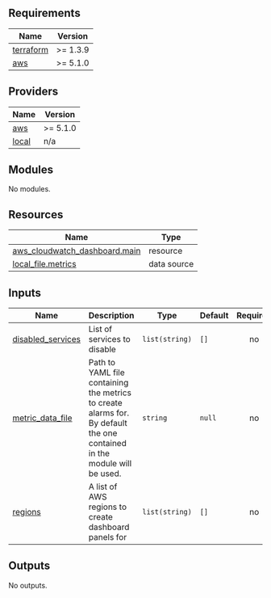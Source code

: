 ## Requirements

| Name | Version |
|------|---------|
| <a name="requirement_terraform"></a> [terraform](#requirement\_terraform) | >= 1.3.9 |
| <a name="requirement_aws"></a> [aws](#requirement\_aws) | >= 5.1.0 |

## Providers

| Name | Version |
|------|---------|
| <a name="provider_aws"></a> [aws](#provider\_aws) | >= 5.1.0 |
| <a name="provider_local"></a> [local](#provider\_local) | n/a |

## Modules

No modules.

## Resources

| Name | Type |
|------|------|
| [aws_cloudwatch_dashboard.main](https://registry.terraform.io/providers/hashicorp/aws/latest/docs/resources/cloudwatch_dashboard) | resource |
| [local_file.metrics](https://registry.terraform.io/providers/hashicorp/local/latest/docs/data-sources/file) | data source |

## Inputs

| Name | Description | Type | Default | Required |
|------|-------------|------|---------|:--------:|
| <a name="input_disabled_services"></a> [disabled\_services](#input\_disabled\_services) | List of services to disable | `list(string)` | `[]` | no |
| <a name="input_metric_data_file"></a> [metric\_data\_file](#input\_metric\_data\_file) | Path to YAML file containing the metrics to create alarms for. By default the one contained in the module will be used. | `string` | `null` | no |
| <a name="input_regions"></a> [regions](#input\_regions) | A list of AWS regions to create dashboard panels for | `list(string)` | `[]` | no |

## Outputs

No outputs.
